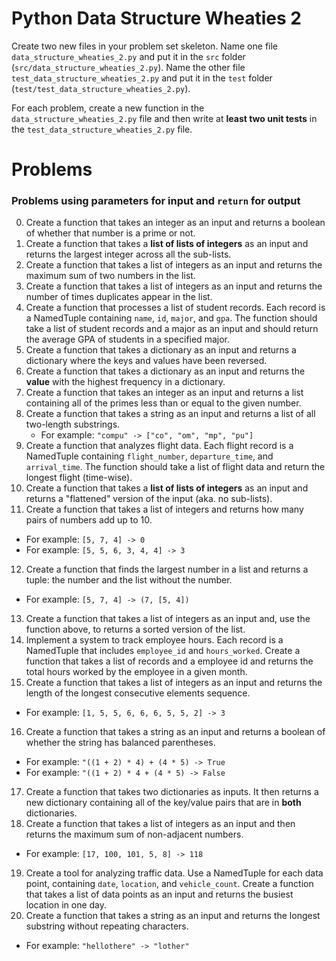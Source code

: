 # Python Data Structure Wheaties 2

Create two new files in your problem set skeleton. Name one file
`data_structure_wheaties_2.py` and put it in the `src` folder
(`src/data_structure_wheaties_2.py`). Name the other file
`test_data_structure_wheaties_2.py` and put it in the `test` folder
(`test/test_data_structure_wheaties_2.py`).

For each problem, create a new function in the `data_structure_wheaties_2.py` file
and then write at **least two unit tests** in the
`test_data_structure_wheaties_2.py` file.

# Problems

### Problems using **parameters** for input and `return` for output

0. Create a function that takes an integer as an input and returns a boolean of
   whether that number is a prime or not.
1. Create a function that takes a **list of lists of integers** as an input and
   returns the largest integer across all the sub-lists.
2. Create a function that takes a list of integers as an input and returns the
   maximum sum of two numbers in the list.
3. Create a function that takes a list of integers as an input and returns the
   number of times duplicates appear in the list.
4. Create a function that processes a list of student records. Each record is
   a NamedTuple containing `name`, `id`, `major`, and `gpa`. The function
   should take a list of student records and a major as an input and should
   return the average GPA of students in a specified major.
5. Create a function that takes a dictionary as an input and returns a
   dictionary where the keys and values have been reversed.
6. Create a function that takes a dictionary as an input and returns the
   **value** with the highest frequency in a dictionary.
7. Create a function that takes an integer as an input and returns a list
   containing all of the primes less than or equal to the given number.
8. Create a function that takes a string as an input and returns a list of all
   two-length substrings.
   - For example: `"compu" -> ["co", "om", "mp", "pu"]`
9. Create a function that analyzes flight data. Each flight record is a NamedTuple
    containing `flight_number`, `departure_time`, and `arrival_time`. The function
    should take a list of flight data and return the longest flight (time-wise).
10. Create a function that takes a **list of lists of integers** as an input
   and returns a "flattened" version of the input (aka. no sub-lists).
11. Create a function that takes a list of integers and returns how many pairs of
   numbers add up to 10.
   - For example: `[5, 7, 4] -> 0`
   - For example: `[5, 5, 6, 3, 4, 4] -> 3`
12. Create a function that finds the largest number in a list and returns a
    tuple: the number and the list without the number.
   - For example: `[5, 7, 4] -> (7, [5, 4])`
13. Create a function that takes a list of integers as an input and, use the
   function above, to returns a sorted version of the list.
14. Implement a system to track employee hours. Each record is a NamedTuple
   that includes `employee_id` and `hours_worked`. Create a function that takes
   a list of records and a employee id and returns the total hours worked by
   the employee in a given month.
15. Create a function that takes a list of integers as an input and returns the
   length of the longest consecutive elements sequence.
   - For example: `[1, 5, 5, 6, 6, 6, 5, 5, 2] -> 3`
16. Create a function that takes a string as an input and returns a boolean of
   whether the string has balanced parentheses.
   - For example: `"((1 + 2) * 4) + (4 * 5) -> True`
   - For example: `"((1 + 2) * 4 + (4 * 5) -> False`
17. Create a function that takes two dictionaries as inputs. It then returns
   a new dictionary containing all of the key/value pairs that are in **both**
   dictionaries.
18. Create a function that takes a list of integers as an input and then returns
   the maximum sum of non-adjacent numbers.
   - For example: `[17, 100, 101, 5, 8] -> 118`
19. Create a tool for analyzing traffic data. Use a NamedTuple for each data
    point, containing `date`, `location`, and `vehicle_count`. Create a
    function that takes a list of data points as an input and returns the
    busiest location in one day.
20. Create a function that takes a string as an input and returns the longest
   substring without repeating characters.
   - For example: `"hellothere" -> "lother"`
